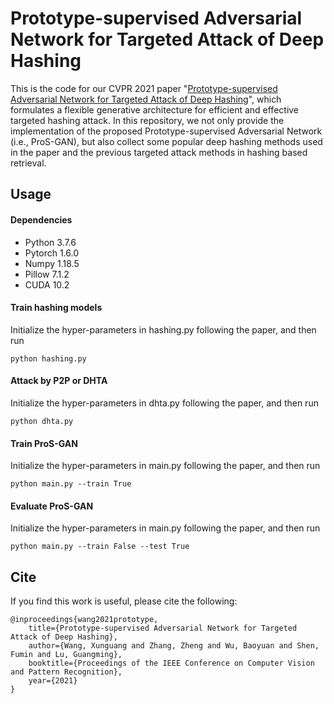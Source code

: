 # Prototype-supervised Adversarial Network for Targeted Attack of Deep Hashing
This is the code for our CVPR 2021 paper "[Prototype-supervised Adversarial Network for Targeted Attack of Deep Hashing](https://arxiv.org/abs/2105.07553)", which formulates a flexible generative architecture for efficient and effective targeted hashing attack. In this repository, we not only provide the implementation of the proposed Prototype-supervised Adversarial Network (i.e., ProS-GAN), but also collect some popular deep hashing methods used in the paper and the previous targeted attack methods in hashing based retrieval.

## Usage
#### Dependencies
- Python 3.7.6
- Pytorch 1.6.0
- Numpy 1.18.5
- Pillow 7.1.2
- CUDA 10.2


#### Train hashing models
Initialize the hyper-parameters in hashing.py following the paper, and then run
```
python hashing.py
```

#### Attack by P2P or DHTA
Initialize the hyper-parameters in dhta.py following the paper, and then run
```
python dhta.py
```

#### Train ProS-GAN
Initialize the hyper-parameters in main.py following the paper, and then run
```
python main.py --train True
```

#### Evaluate ProS-GAN
Initialize the hyper-parameters in main.py following the paper, and then run
```
python main.py --train False --test True
```

## Cite
If you find this work is useful, please cite the following:
```
@inproceedings{wang2021prototype,
	title={Prototype-supervised Adversarial Network for Targeted Attack of Deep Hashing},
	author={Wang, Xunguang and Zhang, Zheng and Wu, Baoyuan and Shen, Fumin and Lu, Guangming},
	booktitle={Proceedings of the IEEE Conference on Computer Vision and Pattern Recognition},
	year={2021}
}
```
